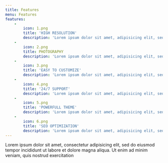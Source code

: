```yaml
---
title: Features
menu: Features
features:
    -
        icon: 1.png
        title: 'HIGH RESOLUTION'
        description: 'Lorem ipsum dolor sit amet, adipisicing elit, sed do eiusmod tempor incididunt ut labore et dolore magna aliqua.'
    -
        icon: 2.png
        title: PHOTOGRAPHY
        description: 'Lorem ipsum dolor sit amet, adipisicing elit, sed do eiusmod tempor incididunt ut labore et dolore magna aliqua.'
    -
        icon: 3.png
        title: 'EASY TO CUSTOMIZE'
        description: 'Lorem ipsum dolor sit amet, adipisicing elit, sed do eiusmod tempor incididunt ut labore et dolore magna aliqua.'
    -
        icon: 4.png
        title: '24/7 SUPPORT'
        description: 'Lorem ipsum dolor sit amet, adipisicing elit, sed do eiusmod tempor incididunt ut labore et dolore magna aliqua.'
    -
        icon: 5.png
        title: 'POWERFULL THEME'
        description: 'Lorem ipsum dolor sit amet, adipisicing elit, sed do eiusmod tempor incididunt ut labore et dolore magna aliqua.'
    -
        icon: 6.png
        title: 'SEO OPTIMIZATION'
        description: 'Lorem ipsum dolor sit amet, adipisicing elit, sed do eiusmod tempor incididunt ut labore et dolore magna aliqua.'
---
```


Lorem ipsum dolor sit amet, consectetur adipisicing elit, sed do eiusmod tempor incididunt ut labore et
dolore magna aliqua. Ut enim ad minim veniam, quis nostrud exercitation
